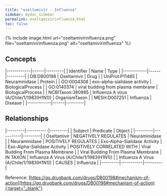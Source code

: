 ```yaml
---
title: "oseltamivir - Influenza"
sidebar: mydoc_sidebar
permalink: oseltamivirinfluenza.html
toc: false 
---
```


{% include image.html url="oseltamivirinfluenza.png" file="oseltamivirinfluenza.png" alt="oseltamivirinfluenza" %}

## Concepts

|------------|------|---------|
| Identifier | Name | Type    |
|------------|------|---------|
| DB:DB00198 | Oseltamivir | Drug |
| UniProt:P11485 | Neuraminidase | Protein |
| GO:0004308 | exo-alpha-sialidase activity | BiologicalProcess |
| GO:0140374 | viral budding from plasma membrane | BiologicalProcess |
| NCBITaxon:380985 | Influenza A virus (A/Chile/1/1983(H1N1)) | OrganismTaxon |
| MESH:D007251 | Influenza | Disease |
|------------|------|---------|

## Relationships

|---------|-----------|---------|
| Subject | Predicate | Object  |
|---------|-----------|---------|
| Oseltamivir | NEGATIVELY REGULATES | Neuraminidase |
| Neuraminidase | POSITIVELY REGULATES | Exo-Alpha-Sialidase Activity |
| Exo-Alpha-Sialidase Activity | POSITIVELY CORRELATED WITH | Viral Budding From Plasma Membrane |
| Viral Budding From Plasma Membrane | IN TAXON | Influenza A Virus (A/Chile/1/1983(H1N1)) |
| Influenza A Virus (A/Chile/1/1983(H1N1)) | CAUSES | Influenza |
|---------|-----------|---------|

Reference: [https://go.drugbank.com/drugs/DB00198#mechanism-of-action](https://go.drugbank.com/drugs/DB00198#mechanism-of-action){:target="_blank"}